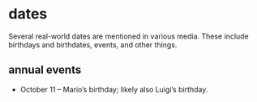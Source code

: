 # dates

Several real-world dates are mentioned in various media. These include birthdays and birthdates, events, and other things.

## annual events

* October 11 – Mario’s birthday; likely also Luigi’s birthday.